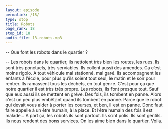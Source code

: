 ```yaml
---
layout: episode
permalink: /18/
type: stop
title: Robots
page_rank: 18
stop_id: 18
audio_file: 18-robots.mp3
---
```


-- Que font les robots dans le quartier ?

-- Les robots dans le quartier, ils nettoient très bien les routes, les rues. Ils sont très ponctuels, très serviables. Ils collent aussi des amendes. Ca c’est moins rigolo. A tout véhicule mal stationné, mal garé. Ils accompagnent les enfants à l’école, pour plus qu’ils soient tout seul, le matin et le soir pour rentrer. Ils ramassent tous les déchets, en tout genre. C’est pour ça que notre quartier il est très très propre. Les robots, ils font presque tout. Sauf que eux aussi ils se mettent en grève. Des fois, ils tombent en panne. Alors c’est un peu plus embêtant quand ils tombent en panne. Parce que le robot qui devait vous aider à porter les courses, et ben, il est en panne. Donc faut faire appelle à un être humain, à la place. Et l’être humain des fois il est malade… A part ça, les robots ils sont partout. Ils sont polis. Ils sont gentils. Ils nous rendent des bons services. On les aime bien dans le quartier. Voila.
